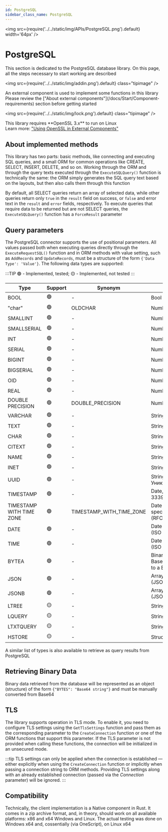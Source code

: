 ```yaml
---
id: PostgreSQL
sidebar_class_name: PostgreSQL
---
```


<img src={require('../../static/img/APIs/PostgreSQL.png').default} width='64px' />

# PostgreSQL

This section is dedicated to the PostgreSQL database library. On this page, all the steps necessary to start working are described

<div class="theme-admonition theme-admonition-info admonition_node_modules-@docusaurus-theme-classic-lib-theme-Admonition-Layout-styles-module alert alert--info">

<img src={require('../../static/img/addin.png').default} class="tipimage" />
<div class="addin">An external component is used to implement some functions in this library<br/>
Please review the ["About external components"](/docs/Start/Component-requirements) section before getting started</div>
</div>


<div class="theme-admonition theme-admonition-caution admonition_node_modules-@docusaurus-theme-classic-lib-theme-Admonition-Layout-styles-module alert alert--warning">

<img src={require('../../static/img/lock.png').default} class="tipimage" />
<div class="addin">This library requires **OpenSSL 3.x** to run on Linux <br/>
Learn more: <a href="/docs/Start/Component-requirements#openssl" class="orangelink">"Using OpenSSL in External Components"</a></div>
</div>

## About implemented methods

This library has two parts: basic methods, like connecting and executing SQL queries, and a small ORM for common operations like CREATE, SELECT, INSERT, DELETE, and so on. Working through the ORM and through the query texts executed through the `ExecuteSQLQuery()` function is technically the same: the ORM simply generates the SQL query text based on the layouts, but then also calls them through this function

By default, all SELECT queries return an array of selected data, while other queries return only `true` in the `result` field on success, or `false` and error text in the `result` and `error` fields, respectively. To execute queries that require data to be returned but are not SELECT queries, the `ExecuteSQLQuery()` function has a `ForceResult` parameter

## Query parameters

The PostgreSQL connector supports the use of positional parameters. All values passed both when executing queries directly through the `ExecuteRequestSQL()` function and in ORM methods with value setting, such as `AddRecords` and `UpdateRecords`, must be a structure of the form `{'Data Type': 'Value'}`. The following data types are supported:

:::TIP
🟢 - Implemented, tested; 🟡 - Implemented, not tested
:::

  | Type | Support | Synonym | Native types|
  |-|-|-|-|
  | BOOL | 🟢 | - | Bool |
  | "char" | 🟢 | OLDCHAR | Number |
  | SMALLINT | 🟢 | - | Number |
  | SMALLSERIAL | 🟢 | - | Number |
  | INT | 🟢 | - | Number |
  | SERIAL | 🟢 | - | Number |
  | BIGINT | 🟢 | - | Number |
  | BIGSERIAL | 🟢 | - | Number |
  | OID | 🟢 | - | Number |
  | REAL | 🟢 | - | Number |
  | DOUBLE PRECISION | 🟢 | DOUBLE_PRECISION | Number |
  | VARCHAR | 🟢 | - | String |
  | TEXT | 🟢 | - | String |
  | CHAR | 🟢 | - | String |
  | CITEXT | 🟢 | - | String |
  | NAME | 🟢 | - | String |
  | INET | 🟢 | - | String |
  | UUID | 🟢 | - | String, УникальныйИдентификатор |
  | TIMESTAMP | 🟢 | - | Date, String (ISO 8601, RFC 3339) |
  | TIMESTAMP WITH TIME ZONE | 🟢 | TIMESTAMP_WITH_TIME_ZONE | Date (the time zone will be specified as UTC), String (RFC 3339) |
  | DATE | 🟢 | - | Date (any time part), String (ISO 8601, RFC 3339) |
  | TIME | 🟢 | - | Date (any date part), String (ISO 8601, RFC 3339) |
  | BYTEA | 🟢 | - | BinaryData, File path, Base64 String (all converted to a Base64 string) |
  | JSON | 🟢 | - | Array, Structure, Map, String (JSON) |
  | JSONB | 🟢 | - | Array, Structure, Map, String (JSON) |
  | LTREE | 🟡 | - | String |
  | LQUERY | 🟡 | - | String |
  | LTXTQUERY | 🟡 | - | String |
  | HSTORE | 🟡 | - | Structure, Map |

A similar list of types is also available to retrieve as query results from PostgreSQL

## Retrieving Binary Data

Binary data retrieved from the database will be represented as an object (structure) of the form `{"BYTES": "Base64 string"}` and must be manually converted from Base64

## TLS

The library supports operation in TLS mode. To enable it, you need to configure TLS settings using the `GetTlsSettings` function and pass them as the corresponding parameter to the `CreateConnection` function or one of the ORM functions that support this parameter. If the TLS parameter is not provided when calling these functions, the connection will be initialized in an unsecured mode.

:::tip 
TLS settings can only be applied when the connection is established — either explicitly when using the `CreateConnection` function or implicitly when passing a connection string to ORM methods. Providing TLS settings along with an already established connection (passed via the *Connection* parameter) will be ignored. 
:::

## Compatibility

Technically, the client implementation is a Native component in Rust. It comes in a zip archive format, and, in theory, should work on all available platforms: x86 and x64 Windows and Linux. The actual testing was done on Windows x64 and, cossentially (via OneScript), on Linux x64